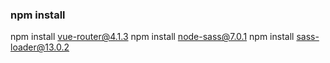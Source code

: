 ### npm install
npm install vue-router@4.1.3
npm install node-sass@7.0.1
npm install sass-loader@13.0.2
